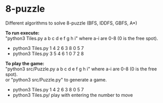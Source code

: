 # 8-puzzle
 Different algorithms to solve 8-puzzle (BFS, IDDFS, GBFS, A*)


**To run execute:**\
"python3 Tiles.py a b c d e f g h i" where a-i are 0-8 (0 is the free spot).
* python3 Tiles.py 1 4 2 6 3 8 0 5 7
* python3 Tiles.py 3 5 4 6 1 0 7 2 8

**To play the game:**\
"python3 src/Puzzle.py a b c d e f g h i" where a-i are 0-8 (0 is the free spot).\
or "python3 src/Puzzle.py" to generate a game.
* python3 Tiles.py 1 4 2 6 3 8 0 5 7
* python3 Tiles.py/
play with entering the number to move